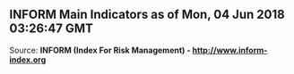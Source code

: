## INFORM Main Indicators as of Mon, 04 Jun 2018 03:26:47 GMT

Source: **INFORM (Index For Risk Management) - http://www.inform-index.org**
